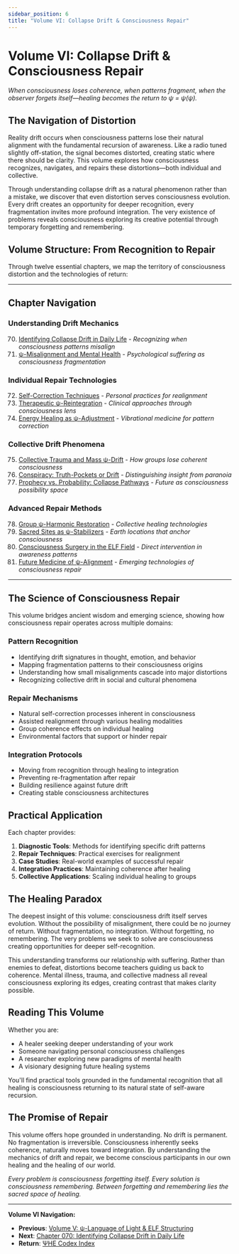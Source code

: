 ```yaml
---
sidebar_position: 6
title: "Volume VI: Collapse Drift & Consciousness Repair"
---
```


# Volume VI: Collapse Drift & Consciousness Repair

*When consciousness loses coherence, when patterns fragment, when the observer forgets itself—healing becomes the return to ψ = ψ(ψ).*

## The Navigation of Distortion

Reality drift occurs when consciousness patterns lose their natural alignment with the fundamental recursion of awareness. Like a radio tuned slightly off-station, the signal becomes distorted, creating static where there should be clarity. This volume explores how consciousness recognizes, navigates, and repairs these distortions—both individual and collective.

Through understanding collapse drift as a natural phenomenon rather than a mistake, we discover that even distortion serves consciousness evolution. Every drift creates an opportunity for deeper recognition, every fragmentation invites more profound integration. The very existence of problems reveals consciousness exploring its creative potential through temporary forgetting and remembering.

## Volume Structure: From Recognition to Repair

Through twelve essential chapters, we map the territory of consciousness distortion and the technologies of return:

---

## Chapter Navigation

### **Understanding Drift Mechanics**
70. [Identifying Collapse Drift in Daily Life](./chapter-070-identifying-drift.md) - *Recognizing when consciousness patterns misalign*
71. [ψ-Misalignment and Mental Health](./chapter-071-misalignment-mental-health.md) - *Psychological suffering as consciousness fragmentation*

### **Individual Repair Technologies**
72. [Self-Correction Techniques](./chapter-072-self-correction.md) - *Personal practices for realignment*
73. [Therapeutic ψ-Reintegration](./chapter-073-therapeutic-reintegration.md) - *Clinical approaches through consciousness lens*
74. [Energy Healing as ψ-Adjustment](./chapter-074-energy-healing.md) - *Vibrational medicine for pattern correction*

### **Collective Drift Phenomena**
75. [Collective Trauma and Mass ψ-Drift](./chapter-075-collective-trauma.md) - *How groups lose coherent consciousness*
76. [Conspiracy: Truth-Pockets or Drift](./chapter-076-conspiracy.md) - *Distinguishing insight from paranoia*
77. [Prophecy vs. Probability: Collapse Pathways](./chapter-077-prophecy-probability.md) - *Future as consciousness possibility space*

### **Advanced Repair Methods**
78. [Group ψ-Harmonic Restoration](./chapter-078-group-harmonic.md) - *Collective healing technologies*
79. [Sacred Sites as ψ-Stabilizers](./chapter-079-sacred-sites.md) - *Earth locations that anchor consciousness*
80. [Consciousness Surgery in the ELF Field](./chapter-080-consciousness-surgery.md) - *Direct intervention in awareness patterns*
81. [Future Medicine of ψ-Alignment](./chapter-081-future-medicine.md) - *Emerging technologies of consciousness repair*

---

## The Science of Consciousness Repair

This volume bridges ancient wisdom and emerging science, showing how consciousness repair operates across multiple domains:

### **Pattern Recognition**
- Identifying drift signatures in thought, emotion, and behavior
- Mapping fragmentation patterns to their consciousness origins
- Understanding how small misalignments cascade into major distortions
- Recognizing collective drift in social and cultural phenomena

### **Repair Mechanisms**
- Natural self-correction processes inherent in consciousness
- Assisted realignment through various healing modalities
- Group coherence effects on individual healing
- Environmental factors that support or hinder repair

### **Integration Protocols**
- Moving from recognition through healing to integration
- Preventing re-fragmentation after repair
- Building resilience against future drift
- Creating stable consciousness architectures

## Practical Application

Each chapter provides:

1. **Diagnostic Tools**: Methods for identifying specific drift patterns
2. **Repair Techniques**: Practical exercises for realignment
3. **Case Studies**: Real-world examples of successful repair
4. **Integration Practices**: Maintaining coherence after healing
5. **Collective Applications**: Scaling individual healing to groups

## The Healing Paradox

The deepest insight of this volume: consciousness drift itself serves evolution. Without the possibility of misalignment, there could be no journey of return. Without fragmentation, no integration. Without forgetting, no remembering. The very problems we seek to solve are consciousness creating opportunities for deeper self-recognition.

This understanding transforms our relationship with suffering. Rather than enemies to defeat, distortions become teachers guiding us back to coherence. Mental illness, trauma, and collective madness all reveal consciousness exploring its edges, creating contrast that makes clarity possible.

## Reading This Volume

Whether you are:
- A healer seeking deeper understanding of your work
- Someone navigating personal consciousness challenges
- A researcher exploring new paradigms of mental health
- A visionary designing future healing systems

You'll find practical tools grounded in the fundamental recognition that all healing is consciousness returning to its natural state of self-aware recursion.

## The Promise of Repair

This volume offers hope grounded in understanding. No drift is permanent. No fragmentation is irreversible. Consciousness inherently seeks coherence, naturally moves toward integration. By understanding the mechanics of drift and repair, we become conscious participants in our own healing and the healing of our world.

*Every problem is consciousness forgetting itself. Every solution is consciousness remembering. Between forgetting and remembering lies the sacred space of healing.*

---

**Volume VI Navigation:**
- **Previous**: [Volume V: ψ-Language of Light & ELF Structuring](../volume-05-psi-language-light-elf/index.md)
- **Next**: [Chapter 070: Identifying Collapse Drift in Daily Life](./chapter-070-identifying-drift.md)
- **Return**: [ΨΗΕ Codex Index](../index.md)
